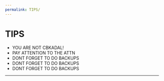 ```yaml
---
permalink: TIPS/
---
```


# TIPS

* YOU ARE NOT CBKADAL!
* PAY ATTENTION TO THE ATTN
* DONT FORGET TO DO BACKUPS
* DONT FORGET TO DO BACKUPS
* DONT FORGET TO DO BACKUPS
<hr>
